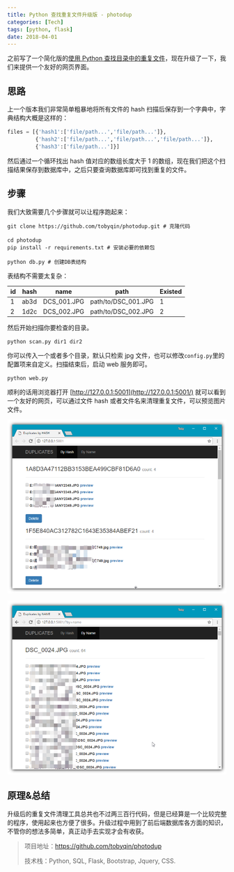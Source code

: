 ```yaml
---
title: Python 查找重复文件升级版 - photodup
categories: [Tech]
tags: [python, flask]
date: 2018-04-01
---
```


之前写了一个简化版的[使用 Python 查找目录中的重复文件](/posts/2018-03-22/find-duplicate-files-by-python/)，现在升级了一下，我们来提供一个友好的网页界面。

<!-- more -->

## 思路

上一个版本我们非常简单粗暴地将所有文件的 hash 扫描后保存到一个字典中，字典结构大概是这样的：

```Python
files = [{'hash1':['file/path...','file/path...']},
         {'hash2':['file/path...','file/path...','file/path...']},
         {'hash3':['file/path...']}]
```

然后通过一个循环找出 hash 值对应的数组长度大于 1 的数组，现在我们把这个扫描结果保存到数据库中，之后只要查询数据库即可找到重复的文件。

## 步骤

我们大致需要几个步骤就可以让程序跑起来：

```Shell
git clone https://github.com/tobyqin/photodup.git # 克隆代码

cd photodup
pip install -r requirements.txt # 安装必要的依赖包

python db.py # 创建DB表结构
```

表结构不需要太复杂：

| id  | hash | name        | path                | Existed |
| --- | ---- | ----------- | ------------------- | ------- |
| 1   | ab3d | DCS_001.JPG | path/to/DSC_001.JPG | 1       |
| 2   | 1d2c | DCS_002.JPG | path/to/DSC_002.JPG | 2       |

然后开始扫描你要检查的目录。

```
python scan.py dir1 dir2
```

你可以传入一个或者多个目录，默认只检索 jpg 文件，也可以修改`config.py`里的配置项来自定义。扫描结束后，启动 web 服务即可。

```
python web.py
```

顺利的话用浏览器打开 [http://127.0.0.1:5001](http://127.0.0.1:5001/) 就可以看到一个友好的网页，可以通过文件 hash 或者文件名来清理重复文件，可以预览图片文件。

![dup_by_hash](https://raw.githubusercontent.com/tobyqin/img/master/dup_by_hash.png)

![dup_by_name](https://raw.githubusercontent.com/tobyqin/img/master/dup_by_name.png)

## 原理&总结

升级后的重复文件清理工具总共也不过两三百行代码，但是已经算是一个比较完整的程序，使用起来也方便了很多。升级过程中用到了前后端数据库各方面的知识，不管你的想法多简单，真正动手去实现才会有收获。

> 项目地址：https://github.com/tobyqin/photodup
>
> 技术栈：Python, SQL, Flask, Bootstrap, Jquery, CSS.
